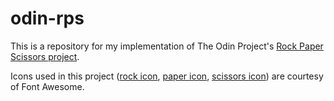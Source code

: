 # odin-rps

This is a repository for my implementation of The Odin Project's [Rock Paper Scissors project](https://www.theodinproject.com/lessons/foundations-rock-paper-scissors).

Icons used in this project ([rock icon](https://www.iconfinder.com/icons/8530659/hand_rock_icon), [paper icon](https://www.iconfinder.com/icons/8530621/hand_paper_icon), [scissors icon](https://www.iconfinder.com/icons/8530660/hand_scissors_icon)) are courtesy of Font Awesome.
